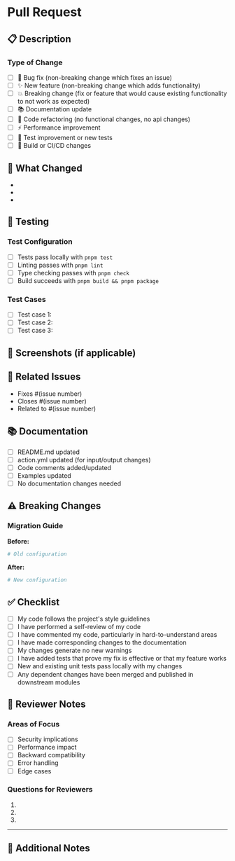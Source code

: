 # Pull Request

## 📋 Description

<!-- Provide a brief description of the changes in this PR -->

### Type of Change

<!-- Mark the relevant option with an "x" -->

- [ ] 🐛 Bug fix (non-breaking change which fixes an issue)
- [ ] ✨ New feature (non-breaking change which adds functionality)
- [ ] 💥 Breaking change (fix or feature that would cause existing functionality to not work as expected)
- [ ] 📚 Documentation update
- [ ] 🔧 Code refactoring (no functional changes, no api changes)
- [ ] ⚡ Performance improvement
- [ ] 🧪 Test improvement or new tests
- [ ] 🔨 Build or CI/CD changes

## 🚀 What Changed

<!-- Describe your changes in detail -->

-
-
-

## 🧪 Testing

<!-- Describe the tests you ran to verify your changes -->

### Test Configuration

- [ ] Tests pass locally with `pnpm test`
- [ ] Linting passes with `pnpm lint`
- [ ] Type checking passes with `pnpm check`
- [ ] Build succeeds with `pnpm build && pnpm package`

### Test Cases

<!-- List the test cases you've verified -->

- [ ] Test case 1:
- [ ] Test case 2:
- [ ] Test case 3:

## 📸 Screenshots (if applicable)

<!-- Add screenshots to help explain your changes -->

## 🔗 Related Issues

<!-- Link any related issues using keywords like "fixes", "closes", "resolves" -->

- Fixes #(issue number)
- Closes #(issue number)
- Related to #(issue number)

## 📚 Documentation

<!-- Mark any documentation changes -->

- [ ] README.md updated
- [ ] action.yml updated (for input/output changes)
- [ ] Code comments added/updated
- [ ] Examples updated
- [ ] No documentation changes needed

## ⚠️ Breaking Changes

<!-- If this is a breaking change, describe what users need to do to migrate -->

### Migration Guide

<!-- Provide clear instructions for users to migrate their code -->

**Before:**
```yaml
# Old configuration
```

**After:**
```yaml
# New configuration
```

## ✅ Checklist

<!-- Ensure all items are completed before submitting -->

- [ ] My code follows the project's style guidelines
- [ ] I have performed a self-review of my code
- [ ] I have commented my code, particularly in hard-to-understand areas
- [ ] I have made corresponding changes to the documentation
- [ ] My changes generate no new warnings
- [ ] I have added tests that prove my fix is effective or that my feature works
- [ ] New and existing unit tests pass locally with my changes
- [ ] Any dependent changes have been merged and published in downstream modules

## 🤝 Reviewer Notes

<!-- Add any additional context for reviewers -->

### Areas of Focus

- [ ] Security implications
- [ ] Performance impact
- [ ] Backward compatibility
- [ ] Error handling
- [ ] Edge cases

### Questions for Reviewers

<!-- List any specific questions or areas where you'd like feedback -->

1.
2.
3.

---

## 📝 Additional Notes

<!-- Add any other context about the pull request here -->
